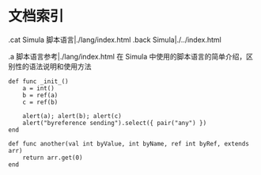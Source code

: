 # 文档索引

.cat Simula 脚本语言|./lang/index.html
.back Simula|./../index.html

.a 脚本语言参考|./lang/index.html
在 Simula 中使用的脚本语言的简单介绍，区别性的语法说明和使用方法

```simula
def func _init_()
    a = int()
    b = ref(a)
    c = ref(b)

    alert(a); alert(b); alert(c)
    alert("byreference sending").select({ pair("any") })
end

def func another(val int byValue, int byName, ref int byRef, extends arr)
    return arr.get(0)
end
```







